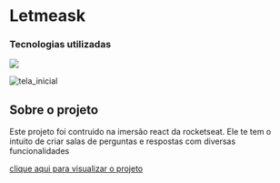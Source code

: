 <h1> Letmeask </h1>
<h3>Tecnologias utilizadas</h3>
 <p align="space">
        <a href="https://skillicons.dev">
          <img src="https://skillicons.dev/icons?i=react,ts,sass,firebase" />
        </a>
</p>

<!--<p> <span >  17.0.2 </span>   -   <span> 4.4.2 </span>  -  <span>  1.49.0  </span>  - <span>9.6.7  </span>  </p> -->

![tela_inicial](https://user-images.githubusercontent.com/42980898/154951506-8916c8c4-0679-488c-bdf6-b9d4a912a557.PNG)

<h2> Sobre o projeto </h2>

<p>Este projeto foi contruido na imersão react da rocketseat. Ele te tem o intuito de criar salas de perguntas e respostas com diversas funcionalidades</p>

<a href="https://letmeask-b6536.web.app/"> clique aqui para visualizar o projeto </a>
